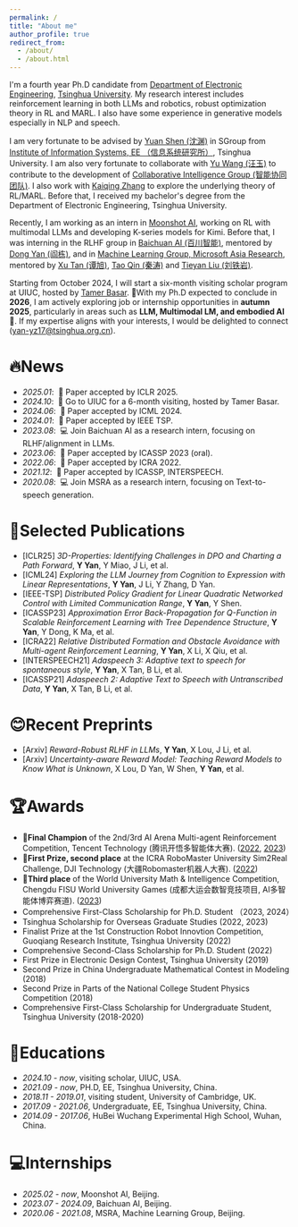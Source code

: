 ```yaml
---
permalink: /
title: "About me"
author_profile: true
redirect_from: 
  - /about/
  - /about.html
---
```


I'm a fourth year Ph.D candidate from [Department of Electronic Engineering](https://www.ee.tsinghua.edu.cn/), [Tsinghua University](https://www.tsinghua.edu.cn/). My research interest includes reinforcement learning in both LLMs and robotics, robust optimization theory in RL and MARL. I also have some experience in generative models especially in NLP and speech.

I am very fortunate to be advised by [Yuan Shen (沈渊)](http://oa.ee.tsinghua.edu.cn/~shenyuan) in SGroup from [Institute of Information Systems, EE （信息系统研究所）](https://www.ee.tsinghua.edu.cn/en/Research/Research_Institutes/Institute_of_Information_System.htm), Tsinghua University. I am also very fortunate to collaborate with [Yu Wang (汪玉)](https://nicsefc.ee.tsinghua.edu.cn/people/YuWang) to contribute to the development of [Collaborative Intelligence Group (智能协同团队)](http://web.ee.tsinghua.edu.cn/wangyu/zh_CN/yjfx/2129/content/1305.htm). I also work with [Kaiqing Zhang](https://scholar.google.com/citations?user=Hi7ZdhQAAAAJ&hl=zh-CN&oi=ao) to explore the underlying theory of RL/MARL. Before that, I received my bachelor's degree from the Department of Electronic Engineering, Tsinghua University.

Recently, I am working as an intern in [Moonshot AI](https://www.moonshot.ai/), working on RL with multimodal LLMs and developing K-series models for Kimi. Before that, I was interning in the RLHF group in [Baichuan AI (百川智能)](https://www.baichuan-ai.com/home), mentored by [Dong Yan (阎栋)](https://scholar.google.com/citations?user=lvztRUkAAAAJ&hl=zh-CN&oi=ao), and in [Machine Learning Group, Microsoft Asia Research](https://www.microsoft.com/en-us/research/group/machine-learning-research-group/), mentored by [Xu Tan (谭旭)](https://scholar.google.com/citations?user=tob-U1oAAAAJ&hl=zh-CN&oi=ao), [Tao Qin (秦涛)](https://scholar.google.com/citations?user=Bl4SRU0AAAAJ&hl=zh-CN&oi=ao) and [Tieyan Liu (刘铁岩)](https://scholar.google.com/citations?user=Nh832fgAAAAJ&hl=zh-CN&oi=ao).

Starting from October 2024, I will start a six-month visiting scholar program at UIUC, hosted by [Tamer Basar](https://tamerbasar.csl.illinois.edu/). 🌟With my Ph.D expected to conclude in **2026**, I am actively exploring job or internship opportunities in **autumn 2025**, particularly in areas such as **LLM, Multimodal LM, and embodied AI🤖️**. If my expertise aligns with your interests, I would be delighted to connect (yan-yz17@tsinghua.org.cn).

🔥News
======
- *2025.01*: &nbsp;🎉 Paper accepted by ICLR 2025. 
- *2024.10*: &nbsp;📖 Go to UIUC for a 6-month visiting, hosted by Tamer Basar. 
- *2024.06*: &nbsp;🎉 Paper accepted by ICML 2024. 
- *2024.01*: &nbsp;🎉 Paper accepted by IEEE TSP.  
- *2023.08*: &nbsp;💻 Join Baichuan AI as a research intern, focusing on RLHF/alignment in LLMs. 
- *2023.06*: &nbsp;🎉 Paper accepted by ICASSP 2023 (oral).  
- *2022.06*: &nbsp;🎉 Paper accepted by ICRA 2022. 
- *2021.12*: &nbsp;🎉 Paper accepted by ICASSP, INTERSPEECH. 
- *2020.08*: &nbsp;💻 Join MSRA as a research intern, focusing on Text-to-speech generation. 

📑Selected Publications
======
- [ICLR25] *3D-Properties: Identifying Challenges in DPO and Charting a Path Forward*, **Y Yan**, Y Miao, J Li, et al.
- [ICML24] *Exploring the LLM Journey from Cognition to Expression with Linear Representations*, **Y Yan**, J Li, Y Zhang, D Yan.
- [IEEE-TSP] *Distributed Policy Gradient for Linear Quadratic Networked Control with Limited Communication Range*, **Y Yan**, Y Shen.
- [ICASSP23] *Approximation Error Back-Propagation for Q-Function in Scalable Reinforcement Learning with Tree Dependence Structure*, **Y Yan**, Y Dong, K Ma, et al.
- [ICRA22] *Relative Distributed Formation and Obstacle Avoidance with Multi-agent Reinforcement Learning*, **Y Yan**, X Li, X Qiu, et al.
- [INTERSPEECH21] *Adaspeech 3: Adaptive text to speech for spontaneous style*, **Y Yan**, X Tan, B Li, et al.
- [ICASSP21] *Adaspeech 2: Adaptive Text to Speech with Untranscribed Data*, **Y Yan**, X Tan, B Li, et al.

😊Recent Preprints
======
- [Arxiv] *Reward-Robust RLHF in LLMs*, **Y Yan**, X Lou, J Li, et al.
- [Arxiv] *Uncertainty-aware Reward Model: Teaching Reward Models to Know What is Unknown*, X Lou, D Yan, W Shen, **Y Yan**, et al.

🏆Awards
======
- **🏅️Final Champion** of the 2nd/3rd AI Arena Multi-agent Reinforcement Competition, Tencent Technology (腾讯开悟多智能体大赛). ([2022](https://aiarena.tencent.com/aiarena/zh/match/aiarena-competition-2nd?tab=leaderboard), [2023](https://aiarena.tencent.com/aiarena/zh/match/aiarena-competition-3rd?tab=rank))
- **🥈First Prize, second place** at the ICRA RoboMaster University Sim2Real Challenge, DJI Technology (大疆Robomaster机器人大赛). ([2022](https://air.tsinghua.edu.cn/info/1007/1679.htm))
- **🥉Third place** of the World University Math & Intelligence Competition, Chengdu FISU World University Games (成都大运会数智竞技项目, AI多智能体博弈赛道). ([2023](https://aiarena.tencent.com/aiarena/zh/match/fisu?tab=leaderboard))
- Comprehensive First-Class Scholarship for Ph.D. Student （2023, 2024）
- Tsinghua Scholarship for Overseas Graduate Studies (2022, 2023)
- Finalist Prize at the 1st Construction Robot Innovtion Competition, Guoqiang Research Institute, Tsinghua University (2022)
- Comprehensive Second-Class Scholarship for Ph.D. Student (2022)
- First Prize in Electronic Design Contest, Tsinghua University (2019)
- Second Prize in China Undergraduate Mathematical Contest in Modeling (2018)
- Second Prize in Parts of the National College Student Physics Competition (2018)
- Comprehensive First-Class Scholarship for Undergraduate Student, Tsinghua University (2018-2020)

📖Educations
======
- *2024.10 - now*, visiting scholar, UIUC, USA.
- *2021.09 - now*, PH.D, EE, Tsinghua University, China.
- *2018.11 - 2019.01*, visiting student, University of Cambridge, UK.
- *2017.09 - 2021.06*, Undergraduate, EE, Tsinghua University, China.
- *2014.09 - 2017.06*, HuBei Wuchang Experimental High School, Wuhan, China.

💻Internships
======
- *2025.02 - now*, Moonshot AI, Beijing.
- *2023.07 - 2024.09*, Baichuan AI, Beijing.
- *2020.06 - 2021.08*, MSRA, Machine Learning Group, Beijing.